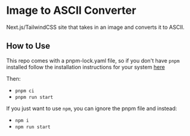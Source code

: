 # Image to ASCII Converter

Next.js/TailwindCSS site that takes in an image and converts it to ASCII.

## How to Use

This repo comes with a pnpm-lock.yaml file, so if you don't have `pnpm` installed follow the installation instructions for your system [here](https://pnpm.io/installation)

Then:
- `pnpm ci`
- `pnpm run start`

If you just want to use `npm`, you can ignore the pnpm file and instead:
- `npm i`
- `npm run start`